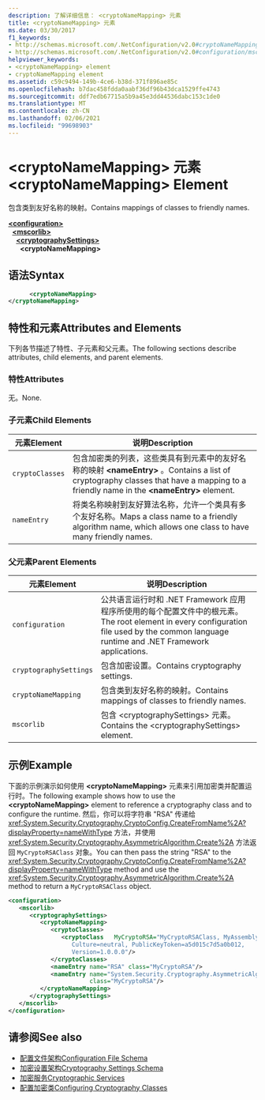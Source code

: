 ```yaml
---
description: 了解详细信息： <cryptoNameMapping> 元素
title: <cryptoNameMapping> 元素
ms.date: 03/30/2017
f1_keywords:
- http://schemas.microsoft.com/.NetConfiguration/v2.0#cryptoNameMapping
- http://schemas.microsoft.com/.NetConfiguration/v2.0#configuration/mscorlib/cryptographySettings/cryptoNameMapping
helpviewer_keywords:
- <cryptoNameMapping> element
- cryptoNameMapping element
ms.assetid: c59c9494-149b-4ce6-b38d-371f896ae85c
ms.openlocfilehash: b7dac458fdda0aabf36df96b43dca1529ffe4743
ms.sourcegitcommit: ddf7edb67715a5b9a45e3dd44536dabc153c1de0
ms.translationtype: MT
ms.contentlocale: zh-CN
ms.lasthandoff: 02/06/2021
ms.locfileid: "99698903"
---
```

# <a name="cryptonamemapping-element"></a><span data-ttu-id="421f6-103">\<cryptoNameMapping> 元素</span><span class="sxs-lookup"><span data-stu-id="421f6-103">\<cryptoNameMapping> Element</span></span>

<span data-ttu-id="421f6-104">包含类到友好名称的映射。</span><span class="sxs-lookup"><span data-stu-id="421f6-104">Contains mappings of classes to friendly names.</span></span>  

[**\<configuration>**](../configuration-element.md)\
&nbsp;&nbsp;[**\<mscorlib>**](mscorlib-element-for-cryptography-settings.md)\
&nbsp;&nbsp;&nbsp;&nbsp;[**\<cryptographySettings>**](cryptographysettings-element.md)\
&nbsp;&nbsp;&nbsp;&nbsp;&nbsp;&nbsp;**\<cryptoNameMapping>**

## <a name="syntax"></a><span data-ttu-id="421f6-105">语法</span><span class="sxs-lookup"><span data-stu-id="421f6-105">Syntax</span></span>  
  
```xml  
      <cryptoNameMapping>
</cryptoNameMapping>  
```  
  
## <a name="attributes-and-elements"></a><span data-ttu-id="421f6-106">特性和元素</span><span class="sxs-lookup"><span data-stu-id="421f6-106">Attributes and Elements</span></span>  

 <span data-ttu-id="421f6-107">下列各节描述了特性、子元素和父元素。</span><span class="sxs-lookup"><span data-stu-id="421f6-107">The following sections describe attributes, child elements, and parent elements.</span></span>  
  
### <a name="attributes"></a><span data-ttu-id="421f6-108">特性</span><span class="sxs-lookup"><span data-stu-id="421f6-108">Attributes</span></span>  

 <span data-ttu-id="421f6-109">无。</span><span class="sxs-lookup"><span data-stu-id="421f6-109">None.</span></span>  
  
### <a name="child-elements"></a><span data-ttu-id="421f6-110">子元素</span><span class="sxs-lookup"><span data-stu-id="421f6-110">Child Elements</span></span>  
  
|<span data-ttu-id="421f6-111">元素</span><span class="sxs-lookup"><span data-stu-id="421f6-111">Element</span></span>|<span data-ttu-id="421f6-112">说明</span><span class="sxs-lookup"><span data-stu-id="421f6-112">Description</span></span>|  
|-------------|-----------------|  
|`cryptoClasses`|<span data-ttu-id="421f6-113">包含加密类的列表，这些类具有到元素中的友好名称的映射 **\<nameEntry>** 。</span><span class="sxs-lookup"><span data-stu-id="421f6-113">Contains a list of cryptography classes that have a mapping to a friendly name in the **\<nameEntry>** element.</span></span>|  
|`nameEntry`|<span data-ttu-id="421f6-114">将类名称映射到友好算法名称，允许一个类具有多个友好名称。</span><span class="sxs-lookup"><span data-stu-id="421f6-114">Maps a class name to a friendly algorithm name, which allows one class to have many friendly names.</span></span>|  
  
### <a name="parent-elements"></a><span data-ttu-id="421f6-115">父元素</span><span class="sxs-lookup"><span data-stu-id="421f6-115">Parent Elements</span></span>  
  
|<span data-ttu-id="421f6-116">元素</span><span class="sxs-lookup"><span data-stu-id="421f6-116">Element</span></span>|<span data-ttu-id="421f6-117">说明</span><span class="sxs-lookup"><span data-stu-id="421f6-117">Description</span></span>|  
|-------------|-----------------|  
|`configuration`|<span data-ttu-id="421f6-118">公共语言运行时和 .NET Framework 应用程序所使用的每个配置文件中的根元素。</span><span class="sxs-lookup"><span data-stu-id="421f6-118">The root element in every configuration file used by the common language runtime and .NET Framework applications.</span></span>|  
|`cryptographySettings`|<span data-ttu-id="421f6-119">包含加密设置。</span><span class="sxs-lookup"><span data-stu-id="421f6-119">Contains cryptography settings.</span></span>|  
|`cryptoNameMapping`|<span data-ttu-id="421f6-120">包含类到友好名称的映射。</span><span class="sxs-lookup"><span data-stu-id="421f6-120">Contains mappings of classes to friendly names.</span></span>|  
|`mscorlib`|<span data-ttu-id="421f6-121">包含 \<cryptographySettings> 元素。</span><span class="sxs-lookup"><span data-stu-id="421f6-121">Contains the \<cryptographySettings> element.</span></span>|  
  
## <a name="example"></a><span data-ttu-id="421f6-122">示例</span><span class="sxs-lookup"><span data-stu-id="421f6-122">Example</span></span>  

 <span data-ttu-id="421f6-123">下面的示例演示如何使用 **\<cryptoNameMapping>** 元素来引用加密类并配置运行时。</span><span class="sxs-lookup"><span data-stu-id="421f6-123">The following example shows how to use the **\<cryptoNameMapping>** element to reference a cryptography class and to configure the runtime.</span></span> <span data-ttu-id="421f6-124">然后，你可以将字符串 "RSA" 传递给 <xref:System.Security.Cryptography.CryptoConfig.CreateFromName%2A?displayProperty=nameWithType> 方法，并使用 <xref:System.Security.Cryptography.AsymmetricAlgorithm.Create%2A> 方法返回 `MyCryptoRSAClass` 对象。</span><span class="sxs-lookup"><span data-stu-id="421f6-124">You can then pass the string "RSA" to the <xref:System.Security.Cryptography.CryptoConfig.CreateFromName%2A?displayProperty=nameWithType> method and use the <xref:System.Security.Cryptography.AsymmetricAlgorithm.Create%2A> method to return a `MyCryptoRSAClass` object.</span></span>  
  
```xml  
<configuration>  
   <mscorlib>  
      <cryptographySettings>  
         <cryptoNameMapping>  
            <cryptoClasses>  
               <cryptoClass   MyCryptoRSA="MyCryptoRSAClass, MyAssembly  
                  Culture=neutral, PublicKeyToken=a5d015c7d5a0b012,  
                  Version=1.0.0.0"/>  
            </cryptoClasses>  
            <nameEntry name="RSA" class="MyCryptoRSA"/>  
            <nameEntry name="System.Security.Cryptography.AsymmetricAlgorithm"  
                       class="MyCryptoRSA"/>  
         </cryptoNameMapping>  
      </cryptographySettings>  
   </mscorlib>  
</configuration>  
```  
  
## <a name="see-also"></a><span data-ttu-id="421f6-125">请参阅</span><span class="sxs-lookup"><span data-stu-id="421f6-125">See also</span></span>

- [<span data-ttu-id="421f6-126">配置文件架构</span><span class="sxs-lookup"><span data-stu-id="421f6-126">Configuration File Schema</span></span>](../index.md)
- [<span data-ttu-id="421f6-127">加密设置架构</span><span class="sxs-lookup"><span data-stu-id="421f6-127">Cryptography Settings Schema</span></span>](index.md)
- [<span data-ttu-id="421f6-128">加密服务</span><span class="sxs-lookup"><span data-stu-id="421f6-128">Cryptographic Services</span></span>](../../../../standard/security/cryptographic-services.md)
- [<span data-ttu-id="421f6-129">配置加密类</span><span class="sxs-lookup"><span data-stu-id="421f6-129">Configuring Cryptography Classes</span></span>](../../configure-cryptography-classes.md)
